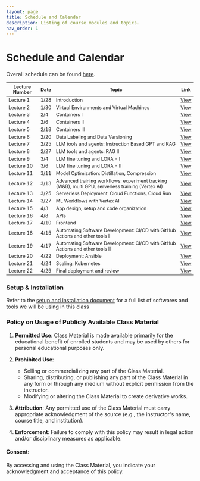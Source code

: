 ```yaml
---
layout: page
title: Schedule and Calendar
description: Listing of course modules and topics.
nav_order: 1
---
```


# Schedule and Calendar

Overall schedule can be found [here](https://docs.google.com/spreadsheets/d/e/2PACX-1vTbcn25ZbO8Q7hTe2gAPcAgkdBVWhzjll5WEN3nzQarXCDZl5Ujg-KdF_Lf2WW32w/pubhtml?gid=1824717664&single=true).
 <!-- and calendar [here](/assets/images/AC215Schedule.svg). -->
 

<style>
    table {
        font-size: 0.9em; /* Adjust the size as needed */
    }
</style>
 

| Lecture Number | Date  | Topic | Link |
| -------------- | ----- | ----- | ---- |
| Lecture 1      | 1/28  | Introduction | [View](https://drive.google.com/file/d/1A3rBefwwdzMtcGhD62haK87ZvHBxXjCl/view?usp=drivesdk) |
| Lecture 2      | 1/30  | Virtual Environments and Virtual Machines | [View](../assets/lectures/lecture2/L02_virtual_machines_virtual_environments.pdf) |
| Lecture 3      | 2/4   | Containers I | [View](../assets/lectures/lecture3/L03_containers_part1.pdf) |
| Lecture 4      | 2/6   | Containers II | [View](../assets/lectures/lecture4/L04_containers_part2.pdf) |
| Lecture 5      | 2/18  | Containers III | [View](../assets/lectures/lecture5/L05_container_workflow.pdf) |
| Lecture 6      | 2/20  | Data Labeling and Data Versioning | [View](../assets/lectures/lecture6/L06_data_labeling_data_version.pdf) |
| Lecture 7      | 2/25  | LLM tools and agents: Instruction Based GPT and RAG | [View](../assets/lectures/lecture7/L07-LLM1.pdf) |
| Lecture 8      | 2/27  | LLM tools and agents: RAG II | [View](../assets/lectures/lecture8/L08-LLM2.pdf) |
| Lecture 9      | 3/4   | LLM fine tuning and LORA - I | [View](../assets/lectures/lecture9/L09-FineTuning.pdf) |
| Lecture 10     | 3/6   | LLM fine tuning and LORA - II | [View](../assets/lectures/lecture9/L09-FineTuning.pdf) |
| Lecture 11     | 3/11  | Model Optimization: Distillation, Compression | [View](../assets/lectures/lecture11/L11_compression_techniques.pdf) |
| Lecture 12     | 3/13  | Advanced training workflows: experiment tracking (W&B), multi GPU, serverless training (Vertex AI) | [View](../assets/lectures/lecture12/L12_advanced_training.pdf) |
| Lecture 13     | 3/25  | Serverless Deployment: Cloud Functions, Cloud Run | [View](../assets/lectures/lecture13/L13_ml_cloud_function_cloud_run.pdf) |
| Lecture 14     | 3/27  | ML Workflows with Vertex AI | [View](../assets/lectures/lecture15/L15_vertex_ai_ml_workflow_management.pdf) |
| Lecture 15     | 4/3   | App design, setup and code organization | [View](../assets/lectures/lecture18/L18_app_development_implement.pdf) |
| Lecture 16     | 4/8   | APIs | [View](../assets/lectures/lecture18/L18_app_development_implement.pdf) |
| Lecture 17     | 4/10  | Frontend | [View](../assets/lectures/lecture18/L18_app_development_implement.pdf) |
| Lecture 18     | 4/15  | Automating Software Development: CI/CD with GitHub Actions and other tools I | [View](../assets/lectures/lecture16/L16_ContinuousIntegration.pdf) |
| Lecture 19     | 4/17  | Automating Software Development: CI/CD with GitHub Actions and other tools II | [View](../assets/lectures/lecture16/L16_ContinuousIntegration.pdf) |
| Lecture 20     | 4/22  | Deployment: Ansible | [View](../assets/lectures/lecture19/L19_ansible_operations.pdf) |
| Lecture 21     | 4/24  | Scaling: Kubernetes | [View](../assets/lectures/lecture20/L20_kubernetes_operations_scaling.pdf) |
| Lecture 22     | 4/29  | Final deployment and review | [View](../assets/lectures/lecture21/L21_operations_automation.pdf) |

</details>

 

 <!-- [Lecture 1: Introduction](https://drive.google.com/file/d/1A3rBefwwdzMtcGhD62haK87ZvHBxXjCl/view?usp=drivesdk)  

[Lecture 2: Virtual Enviroments and Virtual Machines](../assets/lectures/lecture2/L02_virtual_machines_virtual_environments.pdf) 

[Lecture 3: Containers I](../assets/lectures/lecture3/L03_containers_part1.pdf)
    
[Lecture 4: Containers II](../assets/lectures/lecture4/L04_containers_part2.pdf) &nbsp; 
  
[Lecture 5: Container Workflow](../assets/lectures/lecture5/L05_container_workflow.pdf)

[Lecture 6: Data Labeling, Data Versioning](../assets/lectures/lecture6/L06_data_labeling_data_version.pdf)

[Lecture 7: LLM tools and agents: RAG I](../assets/lectures/lecture7/L07-LLM1.pdf)

[Lecture 8: LLM tools and agents: RAG II](../assets/lectures/lecture8/L08-LLM2.pdf)  

[Lecture 9: LLM fine tuning and LORA - I](../assets/lectures/lecture9/L09-FineTuning.pdf)

 
[Lecture 10: LLM fine tuning and LORA - II](../assets/lectures/lecture9/L09-FineTuning.pdf)

 
[Lecture 11: Model Compression and Distillation](../assets/lectures/lecture11/L11_compression_techniques.pdf)

[Lecture 12: Advanced training workflows: experiment tracking (W&B), multi GPU, serverless training (Vertex AI)](../assets/lectures/lecture12/L12_advanced_training.pdf)

[Lecture 13: Cloud Function and Cloud Run](../assets/lectures/lecture13/L13_ml_cloud_function_cloud_run.pdf)


[Lecture 14: ML Workflows with Vertex AI](../assets/lectures/lecture15/L15_vertex_ai_ml_workflow_management.pdf)

[Lecture 15: App design, setup and code organization ](../assets/lectures/lecture18/L18_app_development_implement.pdf)

[Lecture 16: APIs](../assets/lectures/lecture18/L18_app_development_implement.pdf)

[Lecture 17: Frontend](../assets/lectures/lecture18/L18_app_development_implement.pdf)

[Lecture 18: CI/CD I](../assets/lectures/lecture16/L16_ContinuousIntegration.pdf)

[Lecture 19: CI/CD I](../assets/lectures/lecture16/L16_ContinuousIntegration.pdf)
 
[Lecture 20: Deployment: Ansible ](../assets/lectures/lecture19/L19_ansible_operations.pdf)

[Lecture 21: Scaling: Kubernetes](../assets/lectures/lecture20/L20_kubernetes_operations_scaling.pdf)

[Lecture 22: Final: CI/CD releases](../assets/lectures/lecture21/L21_operations_automation.pdf) -->


<!-- {% for module in site.modules %}
{{ module }}
{% endfor %} -->

### Setup & Installation

Refer to the [setup and installation document](https://docs.google.com/document/d/1ixys_vzy5msA1oqRc3-YDKxt-nhSSSv3at1z0qQk8-I/edit?usp=sharing) for a full list of softwares and tools we will be using in this class

### Policy on Usage of Publicly Available Class Material

1. **Permitted Use**: Class Material is made available primarily for the educational benefit of enrolled students and may be used by others for personal educational purposes only.

2. **Prohibited Use**: 
   - Selling or commercializing any part of the Class Material.
   - Sharing, distributing, or publishing any part of the Class Material in any form or through any medium without explicit permission from the instructor.
   - Modifying or altering the Class Material to create derivative works.

3. **Attribution**: Any permitted use of the Class Material must carry appropriate acknowledgment of the source (e.g., the instructor's name, course title, and institution).

4. **Enforcement**: Failure to comply with this policy may result in legal action and/or disciplinary measures as applicable.

#### Consent:

By accessing and using the Class Material, you indicate your acknowledgment and acceptance of this policy.

